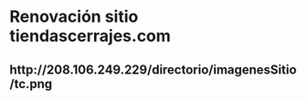 <h1>Renovación sitio tiendascerrajes.com</h1>
<h2>http://208.106.249.229/directorio/imagenesSitio/tc.png</h2>